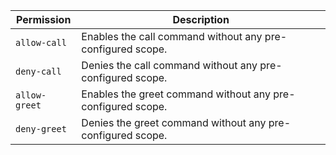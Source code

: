 | Permission | Description |
|------|-----|
|`allow-call`|Enables the call command without any pre-configured scope.|
|`deny-call`|Denies the call command without any pre-configured scope.|
|`allow-greet`|Enables the greet command without any pre-configured scope.|
|`deny-greet`|Denies the greet command without any pre-configured scope.|
